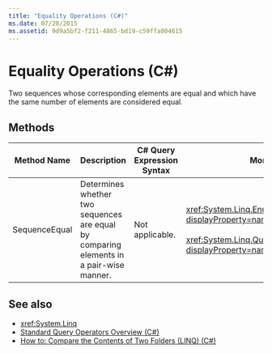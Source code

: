 ```yaml
---
title: "Equality Operations (C#)"
ms.date: 07/20/2015
ms.assetid: 9d9a5bf2-f211-4865-bd19-c59ffa004615
---
```

# Equality Operations (C#)
Two sequences whose corresponding elements are equal and which have the same number of elements are considered equal.  
  
## Methods  
  
|Method Name|Description|C# Query Expression Syntax|More Information|  
|-----------------|-----------------|---------------------------------|----------------------|  
|SequenceEqual|Determines whether two sequences are equal by comparing elements in a pair-wise manner.|Not applicable.|<xref:System.Linq.Enumerable.SequenceEqual%2A?displayProperty=nameWithType><br /><br /> <xref:System.Linq.Queryable.SequenceEqual%2A?displayProperty=nameWithType>|  
  
## See also

- <xref:System.Linq>
- [Standard Query Operators Overview (C#)](./standard-query-operators-overview.md)
- [How to: Compare the Contents of Two Folders (LINQ) (C#)](./how-to-compare-the-contents-of-two-folders-linq.md)
